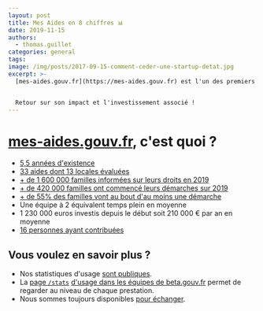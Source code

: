 ```yaml
---
layout: post
title: Mes Aides en 8 chiffres 📊
date: 2019-11-15
authors:
  - thomas.guillet
categories: general
tags:
image: /img/posts/2017-09-15-comment-ceder-une-startup-detat.jpg
excerpt: >-
  [mes-aides.gouv.fr](https://mes-aides.gouv.fr) est l'un des premiers services publics numériques du collectif [beta.gouv.fr](https://beta.gouv.fr).


  Retour sur son impact et l'investissement associé !
---
```


# [mes-aides.gouv.fr](https://mes-aides.gouv.fr), c'est quoi ?


- [5,5 années d'existence](https://github.com/betagouv/mes-aides-ui/commit/d76371887f49bf9ecb20b9b267bc697f3b6871ce)
- [33 aides dont 13 locales évaluées](https://mes-aides.gouv.fr/)
- [+ de 1 600 000 familles informées sur leurs droits en 2019](https://stats.data.gouv.fr/index.php?module=CoreHome&action=index&idSite=9&period=day&date=today#?idSite=9&period=year&date=2019-11-07&segment=&category=Goals_Goals&subcategory=General_Overview)
- [+ de 420 000 familles ont commencé leurs démarches sur 2019](https://stats.data.gouv.fr/index.php?module=CoreHome&action=index&idSite=9&period=day&date=today#?idSite=9&period=year&date=2019-11-07&segment=&category=Goals_Goals&subcategory=General_Overview)
- [+ de 55% des familles vont au bout d'au moins une démarche](https://mes-aides.gouv.fr/stats)
- Une équipe à 2 équivalent temps plein en moyenne
- 1 230 000 euros investis depuis le début soit 210 000 € par an en moyenne
- [16 personnes ayant contribuées](https://github.com/betagouv/mes-aides-ui)


## Vous voulez en savoir plus ?

- Nos statistiques d'usage [sont publiques](https://stats.data.gouv.fr/index.php?module=CoreHome&action=index&idSite=9&period=day&date=today).
- La [page `/stats`](https://mes-aides.gouv.fr/stats) [d'usage dans les équipes de beta.gouv.fr](https://blog.beta.gouv.fr/general/2017/03/24/no-more-digital-bullshit-please/) permet de regarder au niveau de chaque prestation.
- Nous sommes toujours disponibles [pour échanger](mailto:contact@mes-aides.gouv.fr).

